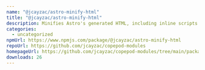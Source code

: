 ```yaml
---
name: "@jcayzac/astro-minify-html"
title: "@jcayzac/astro-minify-html"
description: Minifies Astro's generated HTML, including inline scripts & styles.
categories:
  - uncategorized
npmUrl: https://www.npmjs.com/package/@jcayzac/astro-minify-html
repoUrl: https://github.com/jcayzac/copepod-modules
homepageUrl: https://github.com/jcayzac/copepod-modules/tree/main/packages/astro-minify-html#readme
downloads: 26
---
```

